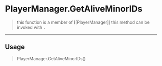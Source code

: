 # PlayerManager.GetAliveMinorIDs
> this function is a member of [[PlayerManager]]
> this method can be invoked with `.`
-----
## Usage
> PlayerManager.GetAliveMinorIDs()
